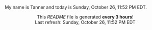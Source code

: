My name is Tanner and today is Sunday, October 26, 11:52 PM EDT.

<p align="center">This <i>README</i> file is generated <b>every 3 hours</b>!</br>Last refresh: Sunday, October 26, 11:52 PM EDT<br /></p>
